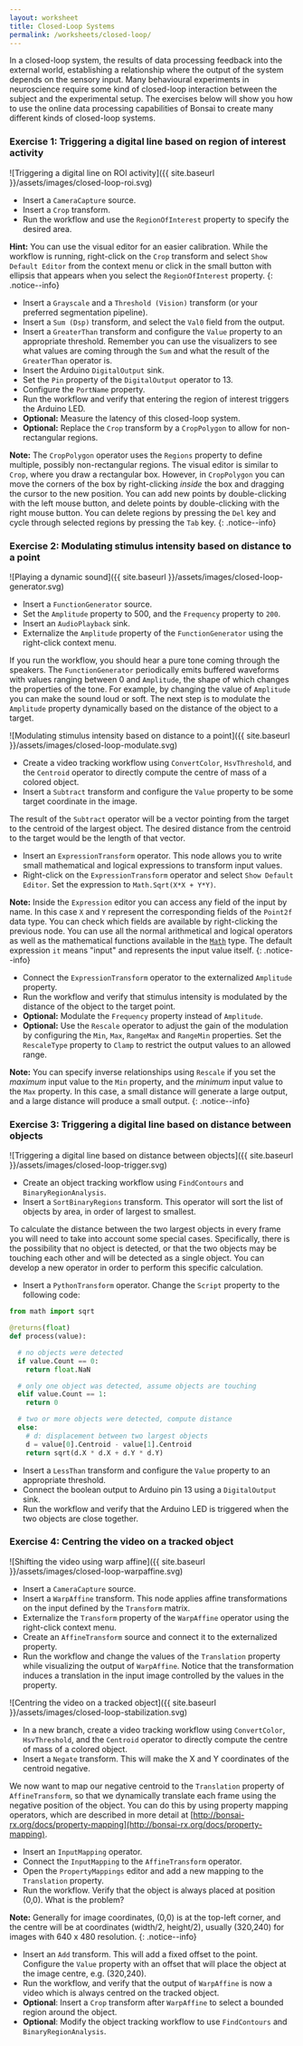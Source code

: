 ```yaml
---
layout: worksheet
title: Closed-Loop Systems
permalink: /worksheets/closed-loop/
---
```


In a closed-loop system, the results of data processing feedback into the external world, establishing a relationship where the output of the system depends on the sensory input. Many behavioural experiments in neuroscience require some kind of closed-loop interaction between the subject and the experimental setup. The exercises below will show you how to use the online data processing capabilities of Bonsai to create many different kinds of closed-loop systems.

### **Exercise 1:** Triggering a digital line based on region of interest activity

![Triggering a digital line on ROI activity]({{ site.baseurl }}/assets/images/closed-loop-roi.svg)

* Insert a `CameraCapture` source.
* Insert a `Crop` transform.
* Run the workflow and use the `RegionOfInterest` property to specify the desired area.

**Hint:** You can use the visual editor for an easier calibration. While the workflow is running, right-click on the `Crop` transform and select `Show Default Editor` from the context menu or click in the small button with ellipsis that appears when you select the `RegionOfInterest` property.
{: .notice--info}

* Insert a `Grayscale` and a `Threshold (Vision)` transform (or your preferred segmentation pipeline).
* Insert a `Sum (Dsp)` transform, and select the `Val0` field from the output.
* Insert a `GreaterThan` transform and configure the `Value` property to an appropriate threshold. Remember you can use the visualizers to see what values are coming through the `Sum` and what the result of the `GreaterThan` operator is.
* Insert the Arduino `DigitalOutput` sink.
* Set the `Pin` property of the `DigitalOutput` operator to 13.
* Configure the `PortName` property.
* Run the workflow and verify that entering the region of interest triggers the Arduino LED.
* **Optional:** Measure the latency of this closed-loop system.
* **Optional:** Replace the `Crop` transform by a `CropPolygon` to allow for non-rectangular regions.

**Note:** The `CropPolygon` operator uses the `Regions` property to define multiple, possibly non-rectangular regions. The visual editor is similar to `Crop`, where you draw a rectangular box. However, in `CropPolygon` you can move the corners of the box by right-clicking *inside* the box and dragging the cursor to the new position. You can add new points by double-clicking with the left mouse button, and delete points by double-clicking with the right mouse button. You can delete regions by pressing the `Del` key and cycle through selected regions by pressing the `Tab` key.
{: .notice--info}

### **Exercise 2:** Modulating stimulus intensity based on distance to a point

![Playing a dynamic sound]({{ site.baseurl }}/assets/images/closed-loop-generator.svg)

* Insert a `FunctionGenerator` source.
* Set the `Amplitude` property to 500, and the `Frequency` property to `200`.
* Insert an `AudioPlayback` sink.
* Externalize the `Amplitude` property of the `FunctionGenerator` using the right-click context menu.

If you run the workflow, you should hear a pure tone coming through the speakers. The `FunctionGenerator` periodically emits buffered waveforms with values ranging between 0 and `Amplitude`, the shape of which changes the properties of the tone. For example, by changing the value of `Amplitude` you can make the sound loud or soft. The next step is to modulate the `Amplitude` property dynamically based on the distance of the object to a target.

![Modulating stimulus intensity based on distance to a point]({{ site.baseurl }}/assets/images/closed-loop-modulate.svg)

* Create a video tracking workflow using `ConvertColor`, `HsvThreshold`, and the `Centroid` operator to directly compute the centre of mass of a colored object.
* Insert a `Subtract` transform and configure the `Value` property to be some target coordinate in the image.

The result of the `Subtract` operator will be a vector pointing from the target to the centroid of the largest object. The desired distance from the centroid to the target would be the length of that vector.

* Insert an `ExpressionTransform` operator. This node allows you to write small mathematical and logical expressions to transform input values.
* Right-click on the `ExpressionTransform` operator and select `Show Default Editor`. Set the expression to `Math.Sqrt(X*X + Y*Y)`.

**Note:** Inside the `Expression` editor you can access any field of the input by name. In this case `X` and `Y` represent the corresponding fields of the `Point2f` data type. You can check which fields are available by right-clicking the previous node. You can use all the normal arithmetical and logical operators as well as the mathematical functions available in the [`Math`](https://msdn.microsoft.com/en-us/library/system.math(v=vs.110).aspx) type. The default expression `it` means "input" and represents the input value itself.
{: .notice--info}

* Connect the `ExpressionTransform` operator to the externalized `Amplitude` property.
* Run the workflow and verify that stimulus intensity is modulated by the distance of the object to the target point.
* **Optional:** Modulate the `Frequency` property instead of `Amplitude`.
* **Optional:** Use the `Rescale` operator to adjust the gain of the modulation by configuring the `Min`, `Max`, `RangeMax` and `RangeMin` properties. Set the `RescaleType` property to `Clamp` to restrict the output values to an allowed range.

**Note:** You can specify inverse relationships using `Rescale` if you set the *maximum* input value to the `Min` property, and the *minimum* input value to the `Max` property. In this case, a small distance will generate a large output, and a large distance will produce a small output.
{: .notice--info}

### **Exercise 3:** Triggering a digital line based on distance between objects

![Triggering a digital line based on distance between objects]({{ site.baseurl }}/assets/images/closed-loop-trigger.svg)

* Create an object tracking workflow using `FindContours` and `BinaryRegionAnalysis`.
* Insert a `SortBinaryRegions` transform. This operator will sort the list of objects by area, in order of largest to smallest.

To calculate the distance between the two largest objects in every frame you will need to take into account some special cases. Specifically, there is the possibility that no object is detected, or that the two objects may be touching each other and will be detected as a single object. You can develop a new operator in order to perform this specific calculation.

* Insert a `PythonTransform` operator. Change the `Script` property to the following code:

```python
from math import sqrt

@returns(float)
def process(value):

  # no objects were detected
  if value.Count == 0:
    return float.NaN

  # only one object was detected, assume objects are touching
  elif value.Count == 1:
    return 0

  # two or more objects were detected, compute distance
  else:
    # d: displacement between two largest objects
    d = value[0].Centroid - value[1].Centroid
    return sqrt(d.X * d.X + d.Y * d.Y)
```

* Insert a `LessThan` transform and configure the `Value` property to an appropriate threshold.
* Connect the boolean output to Arduino pin 13 using a `DigitalOutput` sink.
* Run the workflow and verify that the Arduino LED is triggered when the two objects are close together.

### **Exercise 4:** Centring the video on a tracked object

![Shifting the video using warp affine]({{ site.baseurl }}/assets/images/closed-loop-warpaffine.svg)

* Insert a `CameraCapture` source.
* Insert a `WarpAffine` transform. This node applies affine transformations on the input defined by the `Transform` matrix.
* Externalize the `Transform` property of the `WarpAffine` operator using the right-click context menu.
* Create an `AffineTransform` source and connect it to the externalized property.
* Run the workflow and change the values of the `Translation` property while visualizing the output of `WarpAffine`. Notice that the transformation induces a translation in the input image controlled by the values in the property.

![Centring the video on a tracked object]({{ site.baseurl }}/assets/images/closed-loop-stabilization.svg)

* In a new branch, create a video tracking workflow using `ConvertColor`, `HsvThreshold`, and the `Centroid` operator to directly compute the centre of mass of a colored object.
* Insert a `Negate` transform. This will make the X and Y coordinates of the centroid negative.

We now want to map our negative centroid to the `Translation` property of `AffineTransform`, so that we dynamically translate each frame using the negative position of the object. You can do this by using property mapping operators, which are described in more detail at [http://bonsai-rx.org/docs/property-mapping](http://bonsai-rx.org/docs/property-mapping).

* Insert an `InputMapping` operator.
* Connect the `InputMapping` to the `AffineTransform` operator.
* Open the `PropertyMappings` editor and add a new mapping to the `Translation` property.
* Run the workflow. Verify that the object is always placed at position (0,0). What is the problem?

**Note:** Generally for image coordinates, (0,0) is at the top-left corner, and the centre will be at coordinates (width/2, height/2), usually (320,240) for images with 640 x 480 resolution.
{: .notice--info}

* Insert an `Add` transform. This will add a fixed offset to the point. Configure the `Value` property with an offset that will place the object at the image centre, e.g. (320,240).
* Run the workflow, and verify that the output of `WarpAffine` is now a video which is always centred on the tracked object.
* **Optional**: Insert a `Crop` transform after `WarpAffine` to select a bounded region around the object.
* **Optional**: Modify the object tracking workflow to use `FindContours` and `BinaryRegionAnalysis`.